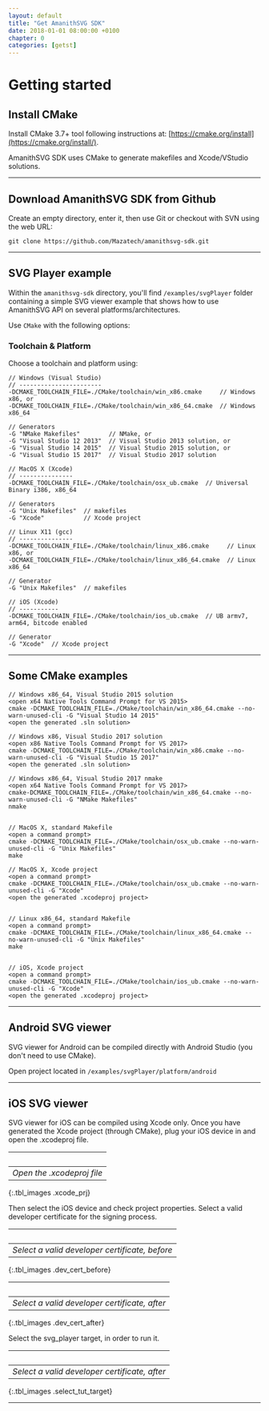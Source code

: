 ```yaml
---
layout: default
title: "Get AmanithSVG SDK"
date: 2018-01-01 08:00:00 +0100
chapter: 0
categories: [getst]
---
```


# Getting started

## Install CMake

Install CMake 3.7+ tool following instructions at: [https://cmake.org/install](https://cmake.org/install/).

AmanithSVG SDK uses CMake to generate makefiles and Xcode/VStudio solutions. 

___

## Download AmanithSVG SDK from Github

Create an empty directory, enter it, then use Git or checkout with SVN using the web URL:

```
git clone https://github.com/Mazatech/amanithsvg-sdk.git
```

---

## SVG Player example

Within the `amanithsvg-sdk` directory, you'll find `/examples/svgPlayer` folder containing a simple SVG viewer example that shows how to use AmanithSVG API on several platforms/architectures.

Use `CMake` with the following options:

### Toolchain & Platform

Choose a toolchain and platform using:

```
// Windows (Visual Studio)
// -----------------------
-DCMAKE_TOOLCHAIN_FILE=./CMake/toolchain/win_x86.cmake     // Windows x86, or
-DCMAKE_TOOLCHAIN_FILE=./CMake/toolchain/win_x86_64.cmake  // Windows x86_64

// Generators 
-G "NMake Makefiles"        // NMake, or 
-G "Visual Studio 12 2013"  // Visual Studio 2013 solution, or
-G "Visual Studio 14 2015"  // Visual Studio 2015 solution, or
-G "Visual Studio 15 2017"  // Visual Studio 2017 solution 
```

```
// MacOS X (Xcode)
// ---------------
-DCMAKE_TOOLCHAIN_FILE=./CMake/toolchain/osx_ub.cmake  // Universal Binary i386, x86_64

// Generators
-G "Unix Makefiles"  // makefiles  
-G "Xcode"           // Xcode project
```

```
// Linux X11 (gcc)
// ---------------
-DCMAKE_TOOLCHAIN_FILE=./CMake/toolchain/linux_x86.cmake     // Linux x86, or
-DCMAKE_TOOLCHAIN_FILE=./CMake/toolchain/linux_x86_64.cmake  // Linux x86_64

// Generator
-G "Unix Makefiles"  // makefiles
```

```
// iOS (Xcode)
// -----------
-DCMAKE_TOOLCHAIN_FILE=./CMake/toolchain/ios_ub.cmake  // UB armv7, arm64, bitcode enabled

// Generator
-G "Xcode"  // Xcode project
```

---

## Some CMake examples

```
// Windows x86_64, Visual Studio 2015 solution
<open x64 Native Tools Command Prompt for VS 2015>
cmake -DCMAKE_TOOLCHAIN_FILE=./CMake/toolchain/win_x86_64.cmake --no-warn-unused-cli -G "Visual Studio 14 2015"
<open the generated .sln solution>

// Windows x86, Visual Studio 2017 solution
<open x86 Native Tools Command Prompt for VS 2017>
cmake -DCMAKE_TOOLCHAIN_FILE=./CMake/toolchain/win_x86.cmake --no-warn-unused-cli -G "Visual Studio 15 2017"
<open the generated .sln solution>

// Windows x86_64, Visual Studio 2017 nmake
<open x64 Native Tools Command Prompt for VS 2017>
cmake-DCMAKE_TOOLCHAIN_FILE=./CMake/toolchain/win_x86_64.cmake --no-warn-unused-cli -G "NMake Makefiles"
nmake


// MacOS X, standard Makefile
<open a command prompt>
cmake -DCMAKE_TOOLCHAIN_FILE=./CMake/toolchain/osx_ub.cmake --no-warn-unused-cli -G "Unix Makefiles"
make

// MacOS X, Xcode project
<open a command prompt>
cmake -DCMAKE_TOOLCHAIN_FILE=./CMake/toolchain/osx_ub.cmake --no-warn-unused-cli -G "Xcode"
<open the generated .xcodeproj project>


// Linux x86_64, standard Makefile
<open a command prompt>
cmake -DCMAKE_TOOLCHAIN_FILE=./CMake/toolchain/linux_x86_64.cmake --no-warn-unused-cli -G "Unix Makefiles"
make


// iOS, Xcode project
<open a command prompt>
cmake -DCMAKE_TOOLCHAIN_FILE=./CMake/toolchain/ios_ub.cmake --no-warn-unused-cli -G "Xcode"
<open the generated .xcodeproj project>

```

---

## Android SVG viewer

SVG viewer for Android can be compiled directly with Android Studio (you don't need to use CMake).

Open project located in `/examples/svgPlayer/platform/android`

---

## iOS SVG viewer

SVG viewer for iOS can be compiled using Xcode only.
Once you have generated the Xcode project (through CMake), plug your iOS device in and open the .xcodeproj file.

| &nbsp; | 
| :---: |
| *Open the .xcodeproj file* |
{:.tbl_images .xcode_prj} 

Then select the iOS device and check project properties.
Select a valid developer certificate for the signing process.

| &nbsp; | 
| :---: |
| *Select a valid developer certificate, before* |
{:.tbl_images .dev_cert_before} 

| &nbsp; | 
| :---: |
| *Select a valid developer certificate, after* |
{:.tbl_images .dev_cert_after} 

Select the svg_player target, in order to run it.

| &nbsp; | 
| :---: |
| *Select a valid developer certificate, after* |
{:.tbl_images .select_tut_target} 

---

